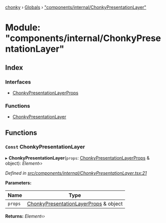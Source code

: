 [chonky](../README.md) › [Globals](../globals.md) › ["components/internal/ChonkyPresentationLayer"](_components_internal_chonkypresentationlayer_.md)

# Module: "components/internal/ChonkyPresentationLayer"

## Index

### Interfaces

* [ChonkyPresentationLayerProps](../interfaces/_components_internal_chonkypresentationlayer_.chonkypresentationlayerprops.md)

### Functions

* [ChonkyPresentationLayer](_components_internal_chonkypresentationlayer_.md#const-chonkypresentationlayer)

## Functions

### `Const` ChonkyPresentationLayer

▸ **ChonkyPresentationLayer**(`props`: [ChonkyPresentationLayerProps](../interfaces/_components_internal_chonkypresentationlayer_.chonkypresentationlayerprops.md) & object): *Element‹›*

*Defined in [src/components/internal/ChonkyPresentationLayer.tsx:21](https://github.com/TimboKZ/Chonky/blob/bceb265/src/components/internal/ChonkyPresentationLayer.tsx#L21)*

**Parameters:**

Name | Type |
------ | ------ |
`props` | [ChonkyPresentationLayerProps](../interfaces/_components_internal_chonkypresentationlayer_.chonkypresentationlayerprops.md) & object |

**Returns:** *Element‹›*
